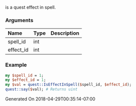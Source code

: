 is a quest effect in spell.
### Arguments
**Name**|**Type**|**Description**
:---|:---|:---
spell_id|int|
effect_id|int|

### Example

```perl
my $spell_id = 1;
my $effect_id = 1;
my $val = quest::IsEffectInSpell($spell_id, $effect_id);
quest::say($val); # Returns uint
```


Generated On 2018-04-29T00:35:14-07:00